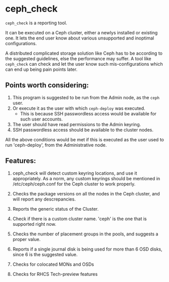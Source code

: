 # ceph_check 

`ceph_check` is a reporting tool. 

It can be executed on a Ceph cluster, either a newlys installed or existing one. It lets the end user know 
about various unsupported and inoptimal configurations.   

A distributed complicated storage solution like Ceph has to be according to the suggested guidelines, else
the performance may suffer. A tool like `ceph_check` can check and let the user know such mis-configurations 
which can end up being pain points later.  

## Points worth considering:

1. This program is suggested to be run from the Admin node, as the `ceph` user.
2. Or execute it as the user with which `ceph-deploy` was executed. 
	- This is because SSH passwordless access would be available for such user accounts.
3. The user should have read permissions to the Admin keyring.
4. SSH passwordless access should be available to the cluster nodes.

All the above conditions would be met if this is executed as the user used to run 'ceph-deploy', 
from the Administrative node.

## Features:

1. ceph_check will detect custom keyring locations, and use it appropriately. As a norm, any custom keyrings
should be mentioned in /etc/ceph/ceph.conf for the Ceph cluster to work properly.

2. Checks the package versions on all the nodes in the Ceph cluster, and will report any descrepancies.

3. Reports the generic status of the Cluster.

4. Check if there is a custom cluster name. 'ceph' is the one that is supported right now.

5. Checks the number of placement groups in the pools, and suggests a proper value.

6. Reports if a single journal disk is being used for more than 6 OSD disks, since 6 is the suggested value.

7. Checks for colocated MONs and OSDs

8. Checks for RHCS Tech-preview features


